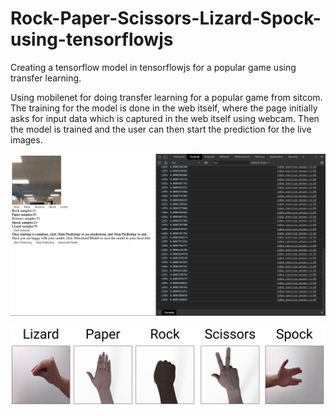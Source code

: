 # Rock-Paper-Scissors-Lizard-Spock-using-tensorflowjs
Creating a tensorflow model in tensorflowjs for a popular game using transfer learning.

Using mobilenet for doing transfer learning for a popular game from sitcom. The training for the model is done in the web itself, where the page initially asks for input data which is captured in the web itself using webcam. Then the model is trained and the user can then start the prediction for the live images.

![](images/img1.png)

![](images/img2.png)
